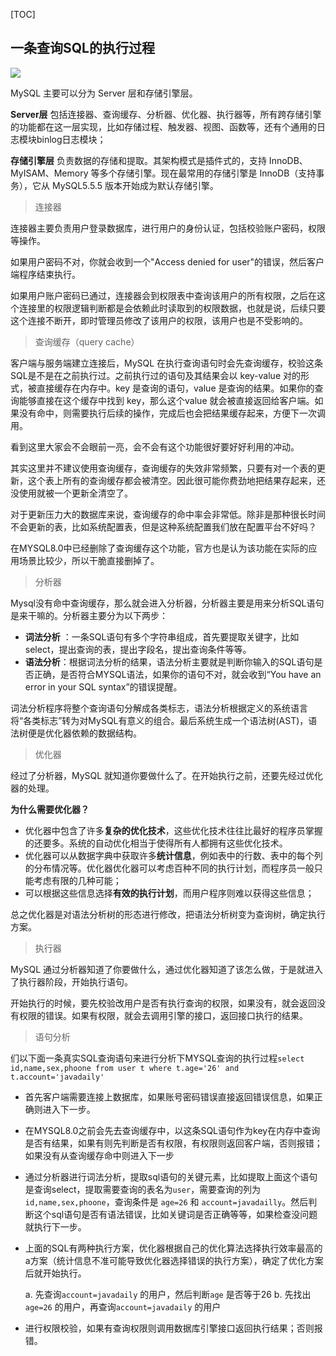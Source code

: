 
[TOC]
## 一条查询SQL的执行过程

![](https://gitee.com//kulalasmile/image/raw/master/img/20200527113718.png)

MySQL 主要可以分为 Server 层和存储引擎层。

**Server层** 包括连接器、查询缓存、分析器、优化器、执行器等，所有跨存储引擎的功能都在这一层实现，比如存储过程、触发器、视图、函数等，还有个通用的日志模块binlog日志模块；

**存储引擎层** 负责数据的存储和提取。其架构模式是插件式的，支持 InnoDB、MyISAM、Memory 等多个存储引擎。现在最常用的存储引擎是 InnoDB（支持事务），它从 MySQL5.5.5 版本开始成为默认存储引擎。



> 连接器

连接器主要负责用户登录数据库，进行用户的身份认证，包括校验账户密码，权限等操作。

如果用户密码不对，你就会收到一个"Access denied for user"的错误，然后客户端程序结束执行。

如果用户账户密码已通过，连接器会到权限表中查询该用户的所有权限，之后在这个连接里的权限逻辑判断都是会依赖此时读取到的权限数据，也就是说，后续只要这个连接不断开，即时管理员修改了该用户的权限，该用户也是不受影响的。

> 查询缓存（query cache）

客户端与服务端建立连接后，MySQL 在执行查询语句时会先查询缓存，校验这条SQL是不是在之前执行过。之前执行过的语句及其结果会以 key-value 对的形式，被直接缓存在内存中。key 是查询的语句，value 是查询的结果。如果你的查询能够直接在这个缓存中找到 key，那么这个value 就会被直接返回给客户端。如果没有命中，则需要执行后续的操作，完成后也会把结果缓存起来，方便下一次调用。

看到这里大家会不会眼前一亮，会不会有这个功能很好要好好利用的冲动。

其实这里并不建议使用查询缓存，查询缓存的失效非常频繁，只要有对一个表的更新，这个表上所有的查询缓存都会被清空。因此很可能你费劲地把结果存起来，还没使用就被一个更新全清空了。

对于更新压力大的数据库来说，查询缓存的命中率会非常低。除非是那种很长时间不会更新的表，比如系统配置表，但是这种系统配置我们放在配置平台不好吗？

在MYSQL8.0中已经删除了查询缓存这个功能，官方也是认为该功能在实际的应用场景比较少，所以干脆直接删掉了。

> 分析器

Mysql没有命中查询缓存，那么就会进入分析器，分析器主要是用来分析SQL语句是来干嘛的。分析器主要分为以下两步：

- **词法分析** ：一条SQL语句有多个字符串组成，首先要提取关键字，比如select，提出查询的表，提出字段名，提出查询条件等等。
- **语法分析**：根据词法分析的结果，语法分析主要就是判断你输入的SQL语句是否正确，是否符合MYSQL语法，如果你的语句不对，就会收到“You have an error in your SQL syntax”的错误提醒。

词法分析程序将整个查询语句分解成各类标志，语法分析根据定义的系统语言将“各类标志”转为对MySQL有意义的组合。最后系统生成一个语法树(AST)，语法树便是优化器依赖的数据结构。

> 优化器

经过了分析器，MySQL 就知道你要做什么了。在开始执行之前，还要先经过优化器的处理。

**为什么需要优化器？**

- 优化器中包含了许多**复杂的优化技术**，这些优化技术往往比最好的程序员掌握的还要多。系统的自动优化相当于使得所有人都拥有这些优化技术。
- 优化器可以从数据字典中获取许多**统计信息**，例如表中的行数、表中的每个列的分布情况等。优化器优化器可以考虑百种不同的执行计划，而程序员一般只能考虑有限的几种可能；
- 可以根据这些信息选择**有效的执行计划**，而用户程序则难以获得这些信息；

总之优化器是对语法分析树的形态进行修改，把语法分析树变为查询树，确定执行方案。

> 执行器

MySQL 通过分析器知道了你要做什么，通过优化器知道了该怎么做，于是就进入了执行器阶段，开始执行语句。

开始执行的时候，要先校验改用户是否有执行查询的权限，如果没有，就会返回没有权限的错误。如果有权限，就会去调用引擎的接口，返回接口执行的结果。

> 语句分析

们以下面一条真实SQL查询语句来进行分析下MYSQL查询的执行过程`select id,name,sex,phoone from user t where t.age='26' and t.account='javadaily'`

- 首先客户端需要连接上数据库，如果账号密码错误直接返回错误信息，如果正确则进入下一步。

- 在MYSQL8.0之前会先去查询缓存中，以这条SQL语句作为key在内存中查询是否有结果，如果有则先判断是否有权限，有权限则返回客户端，否则报错；如果没有从查询缓存命中则进入下一步

- 通过分析器进行词法分析，提取sql语句的关键元素，比如提取上面这个语句是查询select，提取需要查询的表名为`user`，需要查询的列为`id,name,sex,phoone`，查询条件是 `age=26` 和 `account=javadailly`。然后判断这个sql语句是否有语法错误，比如关键词是否正确等等，如果检查没问题就执行下一步。

- 上面的SQL有两种执行方案，优化器根据自己的优化算法选择执行效率最高的a方案（统计信息不准可能导致优化器选择错误的执行方案），确定了优化方案后就开始执行。

  a. 先查询`account=javadaily` 的用户，然后判断`age` 是否等于26
  b. 先找出`age=26` 的用户，再查询`account=javadaily` 的用户

- 进行权限校验，如果有查询权限则调用数据库引擎接口返回执行结果；否则报错。